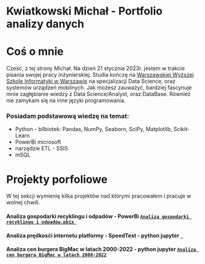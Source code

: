 # Kwiatkowski Michał - Portfolio analizy danych  

# Coś o mnie 
Cześć, z tej strony Michał. Na dzień 21 stycznia 2023r. jestem w trakcie pisania swojej pracy inżynierskiej. 
Studia kończę na [Warszawskiej Wyższej Szkole Informatyki w Warszawie](https://wwsi.edu.pl/) na specjalizacji Data Science, oraz systemów urządzeń mobilnych. Jak możesz zauważyć,
bardziej fascynuje mnie zagłębianie wiedzy z Data Science/Analyst, oraz DataBase. Również nie zamykam się na inne języki programowania.

### Posiadam podstawową wiedzę na temat:
* Python - bilbiotek: Pandas, NumPy, Seaborn, SciPy, Matplotlib, Scikit-Learn
* PowerBi microsoft
* narzędzie ETL - SSIS
* mSQL


  
  
  
  
  
  
# Projekty porfoliowe
W tej sekcji wymienię kilka projektów nad którymi pracowałem i pracuje w wolnej chwili. 

#### Analiza gospodarki recyklingu i odpadów - PowerBi [ `Analiza gospodarki recyklingu i odpadów.pbix `](https://github.com/mickwi11/PowerBi---projekt/blob/main/Analiza%20gospodarki%20recyklingu%20i%20odpad%C3%B3w.pbix)

#### Analiza prędkosći internetu platformy - SpeedTest - python jupyter [` `]()

#### Analiza cen burgera BigMac w latach 2000-2022 - python jupyter [`Analiza cen burgera BigMac w latach 2000-2022`](https://github.com/mickwi11/PowerBi---projekt/blob/main/Analiza%20cen%20burgera%20BigMac%20w%20latach%202000-2022.ipynb)


